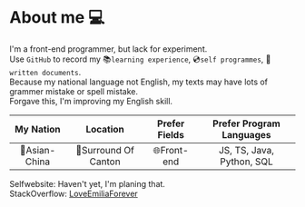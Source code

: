 # About me :computer:

I'm a front-end programmer, but lack for experiment.  
Use `GitHub` to record my :books:`learning experience`, :cd:`self programmes`, :page_facing_up:`written documents`.  
Because my national language not English, my texts may have lots of grammer mistake or spell mistake.  
Forgave this, I'm improving my English skill.  


| My Nation | Location | Prefer Fields | Prefer Program Languages |  
| :---: | :---: | :---: | :---: |
| :dragon:Asian-China | :ram:Surround Of Canton | :globe_with_meridians:Front-end | JS, TS, Java, Python, SQL |  


Selfwebsite: Haven't yet, I'm planing that.  
StackOverflow: [LoveEmiliaForever](https://stackoverflow.com/users/22091020/loveemiliaforever)
